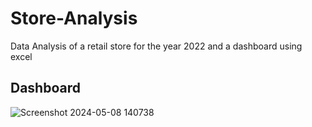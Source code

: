 # Store-Analysis
Data Analysis of a retail store for the year 2022 and a dashboard using excel

## Dashboard

![Screenshot 2024-05-08 140738](https://github.com/Icigo/Store-Analysis/assets/97022380/c920d23b-3bbf-4d0c-8c99-f200402ec354)

